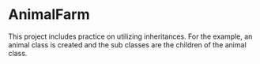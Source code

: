 # AnimalFarm
This project includes practice on utilizing inheritances. For the example, an animal class is created and the sub classes are the children of the animal class. 
